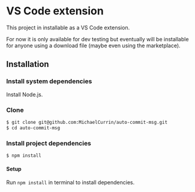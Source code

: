 # VS Code extension

This project in installable as a VS Code extension.

For now it is only available for dev testing but eventually will be installable for anyone using a download file (maybe even using the marketplace).

<!--
## Functionality

See the [gitCommands.ts](/src/gitCommands.ts) script for implementation details.

UPDATE: Perhaps using untracked is a good idea - although not in the git CLI flow, in the VS Code git integration, new/untracked files would be added when adding _everything_ when nothing is staged. So updates might be needed below. Also see use of `git status -u` and similar for `diff-index`, but note that `diff-index` is still preferred because of the choice of staged or not while `status` does not have that ability. 

- The extension button must be able to run against **staged** changes only (if any). This will be the most common flow for the initial easy functionality of only committing one file at a time.
    - Wnat staged only. Not untracked.
    - Command
        - Use output from `git diff-index --name-status --cached HEAD`. That is staged but not untracked. This was based on [index.js](https://github.com/mcwhittemore/staged-git-files/blob/master/index.js) of another extension.
        - Note `git diff` will not be appropriate here.
- And fallback to **all** changes that would be committed. Nothing is staged then, this is everything, but excluding untracked. (There may be specific behavior here I've assumed because of my smart commit or other VS Code preferences.)
    - Want both staged and unstaged. But not untracked. The downside is renames won't get picked unless they are staged (since the new file appears untracked).
    - Command
        - Use output from `git status -s -uno --porcelain`. 
        - Use output from `git diff-index --name-status HEAD`. 

Also of interest, to get a summary of changes:

```sh
$ git diff-index --shortstat HEAD
 4 files changed, 131 insertions(+), 96 deletions(-)
```

See more [here](https://github.com/MichaelCurrin/dev-cheatsheets/blob/master/cheatsheets/git/commands/diff-index.md).
-->

## Installation

### Install system dependencies

Install Node.js.

### Clone

```sh
$ git clone git@github.com:MichaelCurrin/auto-commit-msg.git
$ cd auto-commit-msg
```

### Install project dependencies

```sh
$ npm install
```


#### Setup

Run `npm install` in terminal to install dependencies.
